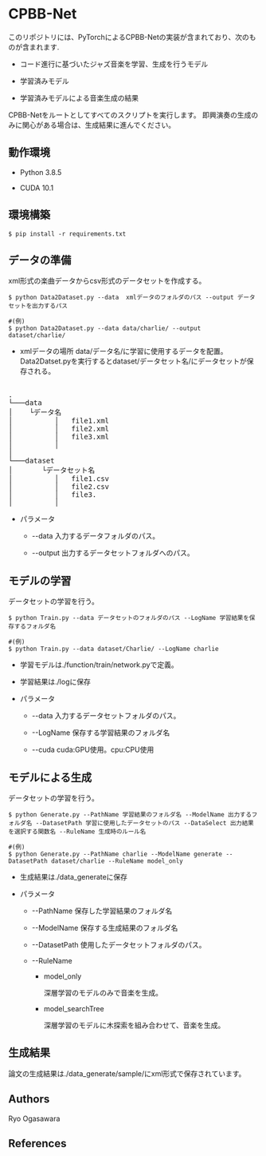# CPBB-Net
このリポジトリには、PyTorchによるCPBB-Netの実装が含まれており、次のものが含まれます.

- コード進行に基づいたジャズ音楽を学習、生成を行うモデル

- 学習済みモデル

- 学習済みモデルによる音楽生成の結果

CPBB-Netをルートとしてすべてのスクリプトを実行します。
即興演奏の生成のみに関心がある場合は、生成結果に進んでください。

## 動作環境
- Python 3.8.5

- CUDA 10.1

## 環境構築
```
$ pip install -r requirements.txt
```

## データの準備
xml形式の楽曲データからcsv形式のデータセットを作成する。
```
$ python Data2Dataset.py --data  xmlデータのフォルダのパス --output データセットを出力するパス
```

```
#(例)
$ python Data2Dataset.py --data data/charlie/ --output dataset/charlie/
```
- xmlデータの場所
data/データ名/に学習に使用するデータを配置。Data2Datset.pyを実行するとdataset/データセット名/にデータセットが保存される。


<pre> 
.  
└───data  
│    └データ名  
│          │   file1.xml  
│          │   file2.xml  
│          │   file3.xml  
│          │     
│
└───dataset  
│       └データセット名  
│          │   file1.csv  
│          │   file2.csv    
│          │   file3.  
│          │   
</pre>

- パラメータ
    - --data 入力するデータフォルダのパス。

    - --output 出力するデータセットフォルダへのパス。

## モデルの学習
データセットの学習を行う。
```
$ python Train.py --data データセットのフォルダのパス --LogName 学習結果を保存するフォルダ名
```

```
#(例)
$ python Train.py --data dataset/Charlie/ --LogName charlie
```
- 学習モデルは./function/train/network.pyで定義。

- 学習結果は./logに保存

- パラメータ
    - --data 入力するデータセットフォルダのパス。

    - --LogName 保存する学習結果のフォルダ名

    - --cuda cuda:GPU使用。cpu:CPU使用


## モデルによる生成
データセットの学習を行う。
```
$ python Generate.py --PathName 学習結果のフォルダ名 --ModelName 出力するフォルダ名 --DatasetPath 学習に使用したデータセットのパス --DataSelect 出力結果を選択する関数名 --RuleName 生成時のルール名
```

```
#(例)
$ python Generate.py --PathName charlie --ModelName generate --DatasetPath dataset/charlie --RuleName model_only
```
- 生成結果は./data_generateに保存

- パラメータ
    - --PathName 保存した学習結果のフォルダ名

    - --ModelName 保存する生成結果のフォルダ名

    - --DatasetPath 使用したデータセットフォルダのパス。

    - --RuleName
        - model_only
            
            深層学習のモデルのみで音楽を生成。

        - model_searchTree
        
            深層学習のモデルに木探索を組み合わせて、音楽を生成。

## 生成結果
論文の生成結果は./data_generate/sample/にxml形式で保存されています。

## Authors
Ryo Ogasawara

## References
